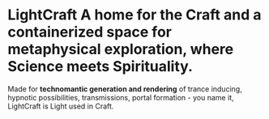 # **LightCraft**  A home for **the Craft** and a containerized space for metaphysical exploration, where **Science** meets **Spirituality**. 

Made for **technomantic generation and rendering** of trance inducing, hypnotic possibilities, transmissions, portal formation - you name it, LightCraft is Light used in Craft. 
